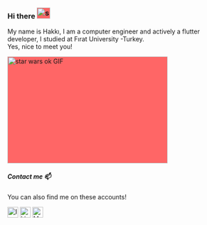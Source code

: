 ### Hi there <img class="https://giphy.com/embed/2tMy2K0QLJIMUhzGUB" width="30" height="25" alt="star wars ok GIF" style="background: rgb(255, 102, 102);">


My name is Hakkı, I am a computer engineer and actively a flutter developer, I studied at Fırat University -Turkey. <br/>
Yes, nice to meet you!


<img class="giphy-gif-img" src="https://media.giphy.com/media/2aGCAWCsGbHWxfUL3C/giphy.gif" width="360" height="240" alt="star wars ok GIF" style="background: rgb(255, 102, 102);">


##### Contact me 📫

You can also find me on these accounts!

[<img src="https://cdn.pixabay.com/photo/2016/08/09/17/52/instagram-1581266_1280.jpg" alt="Instagram logo" width="24">](https://www.instagram.com/cansngnl/)
[<img src="https://cdn.pixabay.com/photo/2017/12/06/04/57/linkedin-3000959_1280.png" alt="LinkedIn logo" width="24">](https://www.linkedin.com/in/hakkicansengonul/)
[<img src="https://cdn.pixabay.com/photo/2015/03/10/17/30/twitter-667462_1280.png" alt="Medium logo" width="24">](https://twitter.com/Cansngnl)


